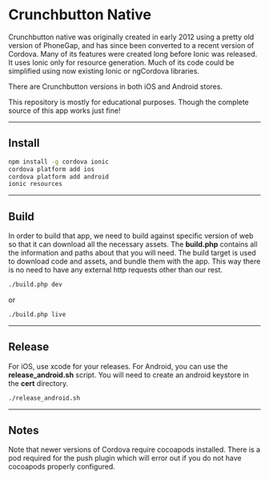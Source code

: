 # Crunchbutton Native

Crunchbutton native was originally created in early 2012 using a pretty old version of PhoneGap, and has since been converted to a recent version of Cordova. Many of its features were created long before Ionic was released. It uses Ionic only for resource generation. Much of its code could be simplified using now existing Ionic or ngCordova libraries.

There are Crunchbutton versions in both iOS and Android stores.

This repository is mostly for educational purposes. Though the complete source of this app works just fine!

---

## Install

```sh
npm install -g cordova ionic
cordova platform add ios
cordova platform add android
ionic resources
```

---

## Build

In order to build that app, we need to build against specific version of web so that it can download all the necessary assets. The **build.php** contains all the information and paths about that you will need. The build target is used to download code and assets, and bundle them with the app. This way there is no need to have any external http requests other than our rest.

```sh
./build.php dev
```
or
```sh
./build.php live
```

---

## Release
For iOS, use xcode for your releases. For Android, you can use the **release_android.sh** script. You will need to create an android keystore in the **cert** directory.

```sh
./release_android.sh
```

---

## Notes

Note that newer versions of Cordova require cocoapods installed. There is a pod required for the push plugin which will error out if you do not have cocoapods properly configured.